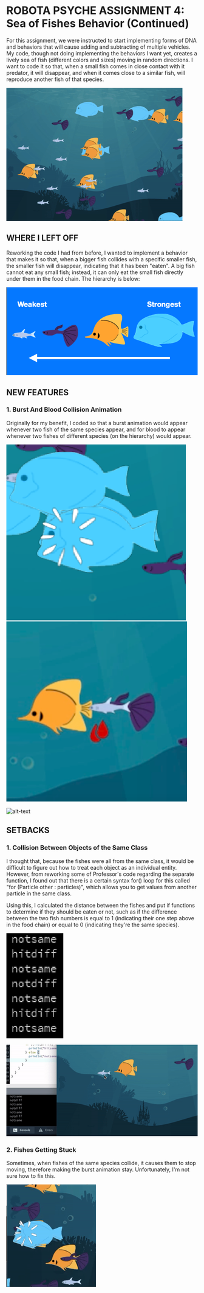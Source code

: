 # ROBOTA PSYCHE ASSIGNMENT 4: Sea of Fishes Behavior (Continued)

For this assignment, we were instructed to start implementing forms of DNA and behaviors that will cause adding and subtracting of multiple vehicles. My code, though not doing implementing the behaviors I want yet, creates a lively sea of fish (different colors and sizes) moving in random directions. I want to code it so that, when a small fish comes in close contact with it predator, it will disappear, and when it comes close to a similar fish, will reproduce another fish of that species.

![alt-text](images/final.gif)

## WHERE I LEFT OFF

Reworking the code I had from before, I wanted to implement a behavior that makes it so that, when a bigger fish collides with a specific smaller fish, the smaller fish will disappear, indicating that it has been "eaten". A big fish cannot eat any small fish; instead, it can only eat the small fish directly under them in the food chain. The hierarchy is below:

![](images/hierarchy.png)

## NEW FEATURES

### 1. Burst And Blood Collision Animation

Originally for my benefit, I coded so that a burst animation would appear whenever two fish of the same species appear, and for blood to appear whenever two fishes of different species (on the hierarchy) would appear.

![](images/burst.png)
![](images/blood.png)

![alt-text](images/oceanburst.gif)

## SETBACKS

### 1. Collision Between Objects of the Same Class

I thought that, because the fishes were all from the same class, it would be difficult to figure out how to treat each object as an individual entity. However, from reworking some of Professor's code regarding the separate function, I found out that there is a certain syntax for() loop for this called "for (Particle other : particles)", which allows you to get values from another particle in the same class.

Using this, I calculated the distance between the fishes and put if functions to determine if they should be eaten or not, such as if the difference between the two fish numbers is equal to 1 (indicating their one step above in the food chain) or equal to 0 (indicating they're the same species).

![](images/print.png)

![alt-text](images/printhit.gif)

### 2. Fishes Getting Stuck

Sometimes, when fishes of the same species collide, it causes them to stop moving, therefore making the burst animation stay. Unfortunately, I'm not sure how to fix this.

![alt-text](images/burststuck.gif)

